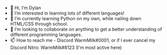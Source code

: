 - 👋 Hi, I’m Dylan
- 👀 I’m interested in learning lots of different languages!
- 🌱 I’m currently learning Python on my own, while nailing down HTML/CSS through school.
- 💞️ I’m looking to collaborate on anything to get a better understanding of different programming languages.
- 📫 How to reach me - Discord WarmMilk#0001; or if I ever cancel my Discord Nitro: WarmMilk#8123 (I'm most active here)

<!---
WarmMilkCodes/WarmMilkCodes is a ✨ special ✨ repository because its `README.md` (this file) appears on your GitHub profile.
You can click the Preview link to take a look at your changes.
--->
